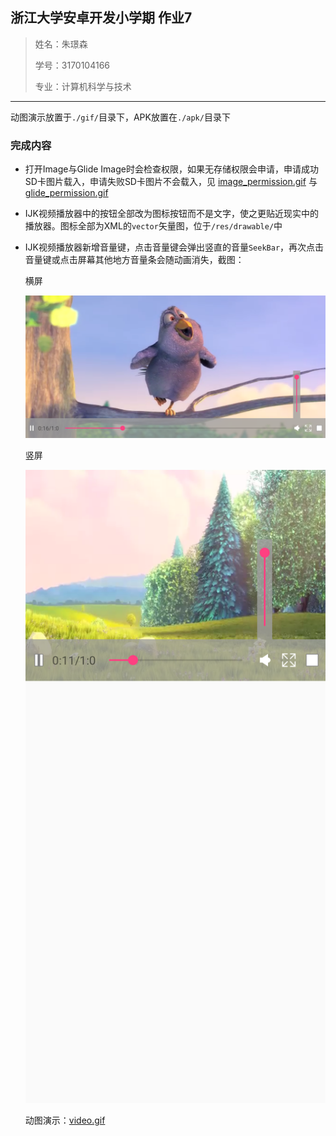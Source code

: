 ## 浙江大学安卓开发小学期 作业7

> 姓名：朱璟森
>
> 学号：3170104166
>
> 专业：计算机科学与技术

****

动图演示放置于`./gif/`目录下，APK放置在`./apk/`目录下

### 完成内容

* 打开Image与Glide Image时会检查权限，如果无存储权限会申请，申请成功SD卡图片载入，申请失败SD卡图片不会载入，见 [image_permission.gif](./gif/image_permission.gif) 与 [glide_permission.gif](./gif/glide_permission.gif)

* IJK视频播放器中的按钮全部改为图标按钮而不是文字，使之更贴近现实中的播放器。图标全部为XML的`vector`矢量图，位于`/res/drawable/`中

* IJK视频播放器新增音量键，点击音量键会弹出竖直的音量`SeekBar`，再次点击音量键或点击屏幕其他地方音量条会随动画消失，截图：

  横屏

  ![](assets/Screenshot_2019-07-16-20-54-42-722.png)

  竖屏

  ![](assets/Screenshot_2019-07-16-20-54-34-469.png)

  动图演示：[video.gif](./gif/video.gif)